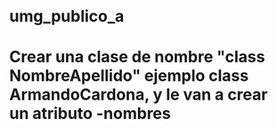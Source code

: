 # umg_publico_a
# Crear una clase de nombre "class NombreApellido" ejemplo class ArmandoCardona, y le van a crear un atributo -nombres

